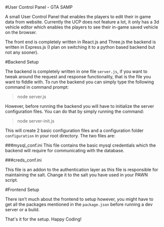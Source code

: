 #User Control Panel - GTA SAMP

A small User Control Panel that enables the players to edit their in game data from website. Currently the UCP does not feature a lot, it only has a 3d vehicle editor which enables the players to see their in-game saved vehicle on the browser. 

The front end is completely written in React.js and Three.js the backend is written in Express.js (I plan on switching it to a python based backend but not any sooner).

#Backend Setup

The backend is completely written in one file `server.js`, if you want to tweak around the request and response functionality, that is the file you want to fiddle with. To run the backend you can simply type the following command in command prompt:

> node server.js

However, before running the backend you will have to initialize the server configuration files. You can do that by simply running the command:

> node server-init.js

This will create 2 basic configuration files and a configuration folder `configuration` in your root directory. The two files are:

###mysql_conf.ini
This file contains the basic mysql credentials which the backend will require for communicating with the database.

###creds_conf.ini

This file is an addon to the authentication layer as this file is responsible for maintaining the salt. Change it to the salt you have used in your PAWN script.

#Frontend Setup

There isn't much about the frontend to setup however, you might have to get all the packages mentioned in the `package.json` before running a dev server or a build.

That's it for the setup. Happy Coding!